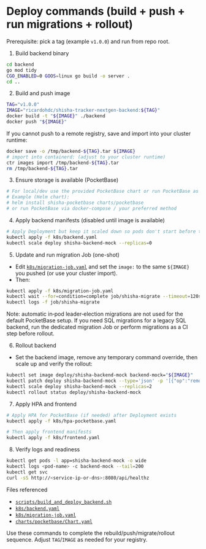 # Deploy commands (build + push + run migrations + rollout)

Prerequisite: pick a tag (example `v1.0.0`) and run from repo root.

1) Build backend binary
```bash
cd backend
go mod tidy
CGO_ENABLED=0 GOOS=linux go build -o server .
cd ..
```

2) Build and push image
```bash
TAG="v1.0.0"
IMAGE="ricardohdc/shisha-tracker-nextgen-backend:${TAG}"
docker build -t "${IMAGE}" ./backend
docker push "${IMAGE}"
```
If you cannot push to a remote registry, save and import into your cluster runtime:
```bash
docker save -o /tmp/backend-${TAG}.tar ${IMAGE}
# import into containerd: (adjust to your cluster runtime)
ctr images import /tmp/backend-${TAG}.tar
rm /tmp/backend-${TAG}.tar
```

3) Ensure storage is available (PocketBase)
```bash
# For local/dev use the provided PocketBase chart or run PocketBase as a container
# Example (Helm chart):
# helm install shisha-pocketbase charts/pocketbase
# or run PocketBase via docker-compose / your preferred method
```

4) Apply backend manifests (disabled until image is available)
```bash
# Apply Deployment but keep it scaled down so pods don't start before the image is available
kubectl apply -f k8s/backend.yaml
kubectl scale deploy shisha-backend-mock --replicas=0
```

5) Update and run migration Job (one-shot)
- Edit [`k8s/migration-job.yaml`](k8s/migration-job.yaml:1) and set the `image:` to the same `${IMAGE}` you pushed (or use your cluster import).
- Then:
```bash
kubectl apply -f k8s/migration-job.yaml
kubectl wait --for=condition=complete job/shisha-migrate --timeout=120s
kubectl logs -f job/shisha-migrate
```
Note: automatic in‑pod leader‑election migrations are not used for the default PocketBase setup. If you need SQL migrations for a legacy SQL backend, run the dedicated migration Job or perform migrations as a CI step before rollout.

6) Rollout backend
- Set the backend image, remove any temporary command override, then scale up and verify the rollout:
```bash
kubectl set image deploy/shisha-backend-mock backend-mock="${IMAGE}"
kubectl patch deploy shisha-backend-mock --type='json' -p '[{"op":"remove","path":"/spec/template/spec/containers/0/command"}]' || true
kubectl scale deploy shisha-backend-mock --replicas=2
kubectl rollout status deploy/shisha-backend-mock
```

7) Apply HPA and frontend
```bash
# Apply HPA for PocketBase (if needed) after Deployment exists
kubectl apply -f k8s/hpa-pocketbase.yaml

# Then apply frontend manifests
kubectl apply -f k8s/frontend.yaml
```

8) Verify logs and readiness
```bash
kubectl get pods -l app=shisha-backend-mock -o wide
kubectl logs <pod-name> -c backend-mock --tail=200
kubectl get svc
curl -sS http://<service-ip-or-dns>:8080/api/healthz
```

Files referenced
- [`scripts/build_and_deploy_backend.sh`](scripts/build_and_deploy_backend.sh:1)
- [`k8s/backend.yaml`](k8s/backend.yaml:1)
- [`k8s/migration-job.yaml`](k8s/migration-job.yaml:1)
- [`charts/pocketbase/Chart.yaml`](charts/pocketbase/Chart.yaml:1)

Use these commands to complete the rebuild/push/migrate/rollout sequence. Adjust `TAG`/`IMAGE` as needed for your registry.